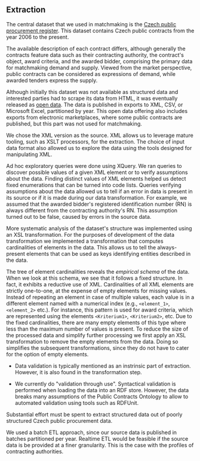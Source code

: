 ## Extraction

The central dataset that we used in matchmaking is the [Czech public procurement register](https://www.vestnikverejnychzakazek.cz).
This dataset contains Czech public contracts from the year 2006 to the present.
<!-- It seems that there are no unawarded contracts in the data dumps.
This makes is unsuitable for the development of the matchmaking service that alerts about open calls for tenders.
Data from electronic marketplaces also contains open calls for tenders (marked with `<VZstav>PH010003 - Zadávací řízení</VZstav>`).
-->
The available description of each contract differs, although generally the contracts feature data such as their contracting authority, the contract's object, award criteria, and the awarded bidder, comprising the primary data for matchmaking demand and supply.
Viewed from the market perspective, public contracts can be considered as expressions of demand, while awarded tenders express the supply.

Although initially this dataset was not available as structured data and interested parties had to scrape its data from HTML, it was eventually released as [open data](http://www.isvz.cz/ISVZ/Podpora/ISVZ_open_data_vz.aspx).
The data is published in exports to XML, CSV, or Microsoft Excel, partitioned by year.
This open data offering also includes exports from electronic marketplaces, where some public contracts are published, but this part was not used for matchmaking.

We chose the XML version as the source.
XML allows us to leverage mature tooling, such as XSLT processors, for the extraction.
The choice of input data format also allowed us to explore the data using the tools designed for manipulating XML.

Ad hoc exploratory queries were done using XQuery.
We ran queries to discover possible values of a given XML element or to verify assumptions about the data.
Finding distinct values of XML elements helped us detect fixed enumerations that can be turned into code lists.
Queries verifying assumptions about the data allowed us to tell if an error in data is present in its source or if it is made during our data transformation.
For example, we assumed that the awarded bidder's registered identification number (RN) is always different from the contracting authority's RN.
This assumption turned out to be false, caused by errors in the source data.

More systematic analysis of the dataset's structure was implemented using an XSL transformation.
For the purposes of development of the data transformation we implemented a transformation that computes cardinalities of elements in the data.
This allows us to tell the always-present elements that can be used as keys identifying entities described in the data.

The tree of element cardinalities reveals the *empirical schema* of the data.
When we look at this schema, we see that it follows a fixed structure.
In fact, it exhibits a reductive use of XML.
Cardinalities of all XML elements are strictly one-to-one, at the expense of empty elements for missing values.
Instead of repeating an element in case of multiple values, each value is in a different element named with a numerical index (e.g., `<element_1>`, `<element_2>` etc.).
For instance, this pattern is used for award criteria, which are represented using the elements `<Kriterium1>`, `<Kriterium2>`, etc.
Due to the fixed cardinalities, there are many empty elements of this type where less than the maximum number of values is present.
To reduce the size of the processed data and simplify further processing we first apply an XSL transformation to remove the empty elements from the data.
Doing so simplifies the subsequent transformations, since they do not have to cater for the option of empty elements.

- Data validation is typically mentioned as an instrinsic part of extraction. However, it is also found in the transformation step.
<!--
We validate the syntax of registered identification numbers and Common Procurement Vocabulary codes.
-->
- We currently do "validation through use". Syntactical validation is performed when loading the data into an RDF store. However, the data breaks many assumptions of the Public Contracts Ontology to allow to automated validation using tools such as RDFUnit.

Substantial effort must be spent to extract structured data out of poorly structured Czech public procurement data.

We used a batch ETL approach, since our source data is published in batches partitioned per year.
Realtime ETL would be feasible if the source data is be provided at a finer granularity.
This is the case with the profiles of contracting authorities.

<!-- TODO: Work through the XSLT and document the important parts. -->
